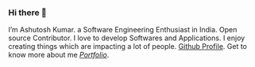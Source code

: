 ### Hi there 👋

I’m Ashutosh Kumar. a Software Engineering Enthusiast in India. Open source Contributor. I love to develop Softwares and Applications. I enjoy creating things which are impacting a lot of people. [Github Profile](https://github.com/Ashutoshcoder). Get to know more about me [_Portfolio_](https://ashutoshkumar.tech/).

<!--
**Ashutoshcoder/Ashutoshcoder** is a ✨ _special_ ✨ repository because its `README.md` (this file) appears on your GitHub profile.

Here are some ideas to get you started:

- 🔭 I’m currently working on ...
- 🌱 I’m currently learning ...
- 👯 I’m looking to collaborate on ...
- 🤔 I’m looking for help with ...
- 💬 Ask me about ...
- 📫 How to reach me: ...
- 😄 Pronouns: ...
- ⚡ Fun fact: ...
-->
